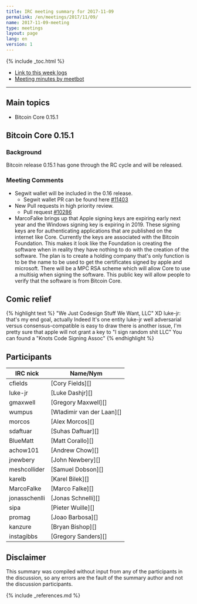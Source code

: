```yaml
---
title: IRC meeting summary for 2017-11-09
permalink: /en/meetings/2017/11/09/
name: 2017-11-09-meeting
type: meetings
layout: page
lang: en
version: 1
---
```

{% include _toc.html %}

- [Link to this week logs](https://botbot.me/freenode/bitcoin-core-dev/2017-11-09/?msg=93346267&page=3)
- [Meeting minutes by meetbot](http://www.erisian.com.au/meetbot/bitcoin-core-dev/2017/bitcoin-core-dev.2017-11-09-19.02.log.html)

---

## Main topics

- Bitcoin Core 0.15.1

## Bitcoin Core 0.15.1

### Background

  Bitcoin release 0.15.1 has gone through the RC cycle and will be released.

### Meeting Comments

  - Segwit wallet will be included in the 0.16 release.
    - Segwit wallet PR can be found here [#11403][]
  - New Pull requests in high priority review.
    - Pull request [#10286][]
  - MarcoFalke brings up that Apple signing keys are expiring early next year and the Windows signing key is expiring in 2019. These signing keys are for authenticating applications that are published on the internet like Core. Currently the keys are associated with the Bitcoin Foundation. This makes it look like the Foundation is creating the software when in reality they have nothing to do with the creation of the software. The plan is to create a holding company that's only function is to be the name to be used to get the certificates signed by apple and microsoft. There will be a MPC RSA scheme which will allow Core to use a multisig when signing the software. This public key will allow people to verify that the software is from Bitcoin Core.

## Comic relief

{% highlight text %}
<luke-jr> "We Just Codesign Stuff We Want, LLC" XD
<cfields> luke-jr: that's my end goal, actually
<jonasschnelli> Indeed
<jonasschnelli> It's one entity luke-jr
<wumpus> well adversarial versus consensus-compatible is easy to draw
<gmaxwell> there is another issue, I'm pretty sure that apple will not grant a key to "I sign random shit LLC"
<jonasschnelli> You can found a "Knots Code Signing Assoc"
{% endhighlight %}

## Participants

| IRC nick        | Name/Nym                  |
|-----------------|---------------------------|
| cfields         | [Cory Fields][]           |
| luke-jr         | [Luke Dashjr][]           |
| gmaxwell        | [Gregory Maxwell][]       |
| wumpus          | [Wladimir van der Laan][] |
| morcos          | [Alex Morcos][]           |
| sdaftuar        | [Suhas Daftuar][]         |
| BlueMatt        | [Matt Corallo][]          |
| achow101        | [Andrew Chow][]           |
| jnewbery       | [John Newbery][]         |
| meshcollider    | [Samuel Dobson][]         |
| karelb          | [Karel Bilek][]           |
| MarcoFalke          | [Marco Falke][]           |
| jonasschenlli          | [Jonas Schnelli][]           |
| sipa          | [Pieter Wuille][]           |
| promag          | [Joao Barbosa][]           |
| kanzure          | [Bryan Bishop][]           |
| instagibbs          | [Gregory Sanders][]           |

## Disclaimer

This summary was compiled without input from any of the participants in the discussion, so any errors are the fault of the summary author and not the discussion participants.

[#11403]: https://github.com/bitcoin/bitcoin/issues/11403
[#10286]: https://github.com/bitcoin/bitcoin/issues/10286


{% include _references.md %}
